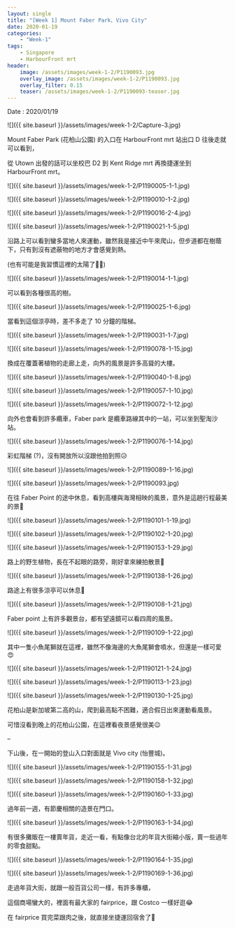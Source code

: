 ```yaml
---
layout: single
title: "[Week 1] Mount Faber Park、Vivo City"
date: 2020-01-19
categories:
    - "Week-1"
tags:
    - Singapore
    - HarbourFront mrt
header:
    image: /assets/images/week-1-2/P1190093.jpg
    overlay_image: /assets/images/week-1-2/P1190093.jpg
    overlay_filter: 0.15
    teaser: /assets/images/week-1-2/P1190093-teaser.jpg
---
```


Date : 2020/01/19

![]({{ site.baseurl }}/assets/images/week-1-2/Capture-3.jpg)

Mount Faber Park (花柏山公園) 的入口在 HarbourFront mrt 站出口 D 往後走就可以看到，

從 Utown 出發的話可以坐校巴 D2 到 Kent Ridge mrt 再換捷運坐到 HarbourFront mrt。

![]({{ site.baseurl }}/assets/images/week-1-2/P1190005-1-1.jpg)

![]({{ site.baseurl }}/assets/images/week-1-2/P1190010-1-2.jpg)

![]({{ site.baseurl }}/assets/images/week-1-2/P1190016-2-4.jpg)

![]({{ site.baseurl }}/assets/images/week-1-2/P1190021-1-5.jpg)

沿路上可以看到蠻多當地人來運動，雖然我是接近中午來爬山，但步道都在樹蔭下，只有到沒有遮蔽物的地方才會感覺到熱。

(也有可能是我習慣這裡的太陽了🤨🤨)

![]({{ site.baseurl }}/assets/images/week-1-2/P1190014-1-1.jpg)

可以看到各種很高的樹。

![]({{ site.baseurl }}/assets/images/week-1-2/P1190025-1-6.jpg)

當看到這個涼亭時，差不多走了 10 分鐘的階梯。

![]({{ site.baseurl }}/assets/images/week-1-2/P1190031-1-7.jpg)

![]({{ site.baseurl }}/assets/images/week-1-2/P1190078-1-15.jpg)

換成在覆蓋著植物的走廊上走，向外的風景是許多高聳的大樓。

![]({{ site.baseurl }}/assets/images/week-1-2/P1190040-1-8.jpg)

![]({{ site.baseurl }}/assets/images/week-1-2/P1190057-1-10.jpg)

![]({{ site.baseurl }}/assets/images/week-1-2/P1190072-1-12.jpg)

向外也會看到許多纜車，Faber park 是纜車路線其中的一站，可以坐到聖淘沙站。

![]({{ site.baseurl }}/assets/images/week-1-2/P1190076-1-14.jpg)

彩虹階梯 (?)，沒有開放所以沒跟他拍到照😥

![]({{ site.baseurl }}/assets/images/week-1-2/P1190089-1-16.jpg)

![]({{ site.baseurl }}/assets/images/week-1-2/P1190093.jpg)

在往 Faber Point 的途中休息，看到高樓與海灣相映的風景，意外是這趟行程最美的景🥰

![]({{ site.baseurl }}/assets/images/week-1-2/P1190101-1-19.jpg)

![]({{ site.baseurl }}/assets/images/week-1-2/P1190102-1-20.jpg)

![]({{ site.baseurl }}/assets/images/week-1-2/P1190153-1-29.jpg)

路上的野生植物，長在不起眼的路旁，剛好拿來練拍散景📸

![]({{ site.baseurl }}/assets/images/week-1-2/P1190138-1-26.jpg)

路途上有很多涼亭可以休息🤣

![]({{ site.baseurl }}/assets/images/week-1-2/P1190108-1-21.jpg)

Faber point 上有許多觀景台，都有望遠鏡可以看四周的風景。

![]({{ site.baseurl }}/assets/images/week-1-2/P1190109-1-22.jpg)

其中一隻小魚尾獅就在這裡，雖然不像海邊的大魚尾獅會噴水，但還是一樣可愛😍

![]({{ site.baseurl }}/assets/images/week-1-2/P1190121-1-24.jpg)

![]({{ site.baseurl }}/assets/images/week-1-2/P1190113-1-23.jpg)

![]({{ site.baseurl }}/assets/images/week-1-2/P1190130-1-25.jpg)

花柏山是新加坡第二高的山，爬到最高點不困難，適合假日出來運動看風景。

可惜沒看到晚上的花柏山公園，在這裡看夜景感覺很美😉

–

下山後，在一開始的登山入口對面就是 Vivo city (怡豐城)。

![]({{ site.baseurl }}/assets/images/week-1-2/P1190155-1-31.jpg)

![]({{ site.baseurl }}/assets/images/week-1-2/P1190158-1-32.jpg)

![]({{ site.baseurl }}/assets/images/week-1-2/P1190160-1-33.jpg)

過年前一週，有節慶相關的造景在門口。

![]({{ site.baseurl }}/assets/images/week-1-2/P1190163-1-34.jpg)

有很多攤販在一樓賣年貨，走近一看，有點像台北的年貨大街縮小版，賣一些過年的零食甜點。

![]({{ site.baseurl }}/assets/images/week-1-2/P1190164-1-35.jpg)

![]({{ site.baseurl }}/assets/images/week-1-2/P1190169-1-36.jpg)

走過年貨大街，就跟一般百貨公司一樣，有許多專櫃，

這個商場蠻大的，裡面有最大家的 fairprice，跟 Costco 一樣好逛😂

在 fairprice 買完菜跟肉之後，就直接坐捷運回宿舍了🤣